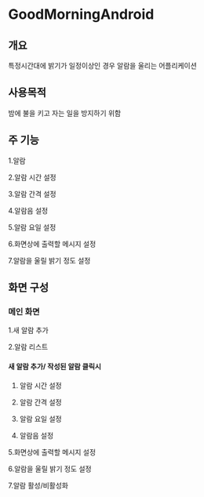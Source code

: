 # GoodMorningAndroid
## 개요

특정시간대에 밝기가 일정이상인 경우 알람을 울리는 어플리케이션

## 사용목적

밤에 불을 키고 자는 일을 방지하기 위함

## 주 기능

1.알람

2.알람 시간 설정

3.알람 간격 설정

4.알람음 설정

5.알람 요일 설정

6.화면상에 출력할 메시지 설정

7.알람을 울릴 밝기 정도 설정

## 화면 구성


### 메인 화면

1.새 알람 추가

2.알람 리스트

#### 새 알람 추가/ 작성된 알람 클릭시

1. 알람 시간 설정

2. 알람 간격 설정

3. 알람 요일 설정

4. 알람음 설정

5.화면상에 출력할 메시지 설정

6.알람을 울릴 밝기 정도 설정

7.알람 활성/비활성화

